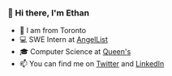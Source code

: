 ### 👋 Hi there, I'm Ethan


- 📍 I am from Toronto
- 💻 SWE Intern at [AngelList](https://www.angellist.com/)
- 🎓 Computer Science at [Queen's](https://www.queensu.ca/)
- 📫 You can find me on [Twitter](https://twitter.com/ethanorlander) and [LinkedIn](https://www.linkedin.com/in/ethanorlander/)


